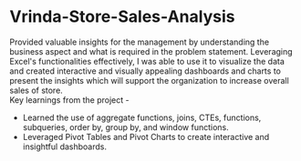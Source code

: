 # Vrinda-Store-Sales-Analysis
Provided valuable insights for the management by understanding the business aspect and what is required in the problem statement. 
Leveraging Excel's functionalities effectively, I was able to use it to visualize the data and created interactive and visually appealing
dashboards and charts to present the insights which will support the organization to increase overall sales of store.                                                     
  Key learnings from the project - 
- Learned the use of aggregate functions, joins, CTEs, functions, subqueries, order by, group by, and window functions.
- Leveraged Pivot Tables and Pivot Charts to create interactive and insightful dashboards.

 
 
